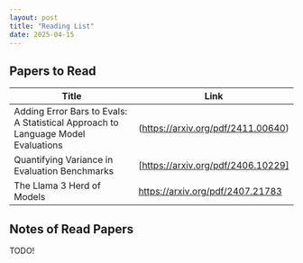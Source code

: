 ```yaml
---
layout: post
title: "Reading List"
date: 2025-04-15
---
```


## Papers to Read

| Title | Link |
| ---  | --- |
| Adding Error Bars to Evals: A Statistical Approach to Language Model Evaluations | (https://arxiv.org/pdf/2411.00640) |
| Quantifying Variance in Evaluation Benchmarks | [https://arxiv.org/pdf/2406.10229] |
| The Llama 3 Herd of Models | https://arxiv.org/pdf/2407.21783 |


## Notes of Read Papers

TODO!
